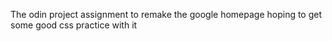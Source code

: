 The odin project assignment to remake the google homepage
hoping to get some good css practice with it